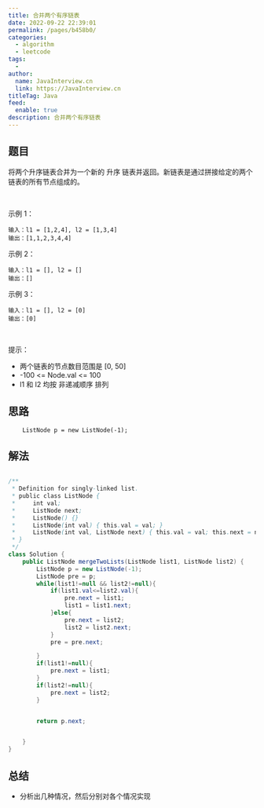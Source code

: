```yaml
---
title: 合并两个有序链表
date: 2022-09-22 22:39:01
permalink: /pages/b458b0/
categories:
  - algorithm
  - leetcode
tags:
  - 
author: 
  name: JavaInterview.cn
  link: https://JavaInterview.cn
titleTag: Java
feed:
  enable: true
description: 合并两个有序链表
---
```



## 题目

将两个升序链表合并为一个新的 升序 链表并返回。新链表是通过拼接给定的两个链表的所有节点组成的。 

 

示例 1：


    输入：l1 = [1,2,4], l2 = [1,3,4]
    输出：[1,1,2,3,4,4]
示例 2：

    输入：l1 = [], l2 = []
    输出：[]
示例 3：

    输入：l1 = [], l2 = [0]
    输出：[0]
 

提示：

- 两个链表的节点数目范围是 [0, 50]
- -100 <= Node.val <= 100
- l1 和 l2 均按 非递减顺序 排列



## 思路

        ListNode p = new ListNode(-1);

## 解法
```java

/**
 * Definition for singly-linked list.
 * public class ListNode {
 *     int val;
 *     ListNode next;
 *     ListNode() {}
 *     ListNode(int val) { this.val = val; }
 *     ListNode(int val, ListNode next) { this.val = val; this.next = next; }
 * }
 */
class Solution {
    public ListNode mergeTwoLists(ListNode list1, ListNode list2) {
        ListNode p = new ListNode(-1);
        ListNode pre = p;
        while(list1!=null && list2!=null){
            if(list1.val<=list2.val){
                pre.next = list1;
                list1 = list1.next;
            }else{
                pre.next = list2;
                list2 = list2.next;
            }
            pre = pre.next;

        }
        if(list1!=null){
            pre.next = list1;
        }
        if(list2!=null){
            pre.next = list2;
        }


        return p.next;


    }
}
```

## 总结

- 分析出几种情况，然后分别对各个情况实现 
